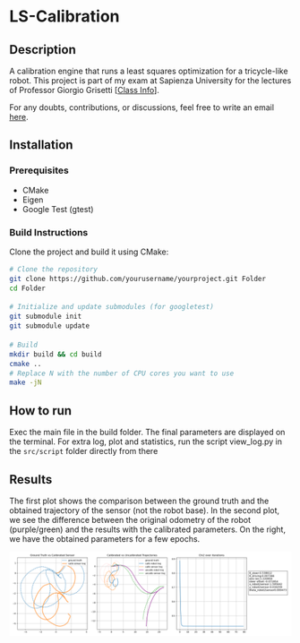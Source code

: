 # LS-Calibration 

## Description
A calibration engine that runs a least squares optimization for a tricycle-like robot. This project is part of my exam at Sapienza University for the lectures of Professor Giorgio Grisetti [[Class Info](https://sites.google.com/diag.uniroma1.it/probabilistic-robotics-2023-24)].

For any doubts, contributions, or discussions, feel free to write an email [here](gg.dema.rm.22@gmail.com).

## Installation

### Prerequisites
- CMake
- Eigen
- Google Test (gtest)

### Build Instructions
Clone the project and build it using CMake:

```sh
# Clone the repository
git clone https://github.com/yourusername/yourproject.git Folder
cd Folder

# Initialize and update submodules (for googletest)
git submodule init
git submodule update

# Build
mkdir build && cd build
cmake ..
# Replace N with the number of CPU cores you want to use
make -jN           
```

## How to run
Exec the main file in the build folder. The final parameters are displayed on the terminal. For extra log, plot and statistics, run the script view_log.py in the ``src/script`` folder directly from there


## Results
The first plot shows the comparison between the ground truth and the obtained trajectory of the sensor (not the robot base). In the second plot, we see the difference between the original odometry of the robot (purple/green) and the results with the calibrated parameters. On the right, we have the obtained parameters for a few epochs.

![Image](data/log/log.png)


